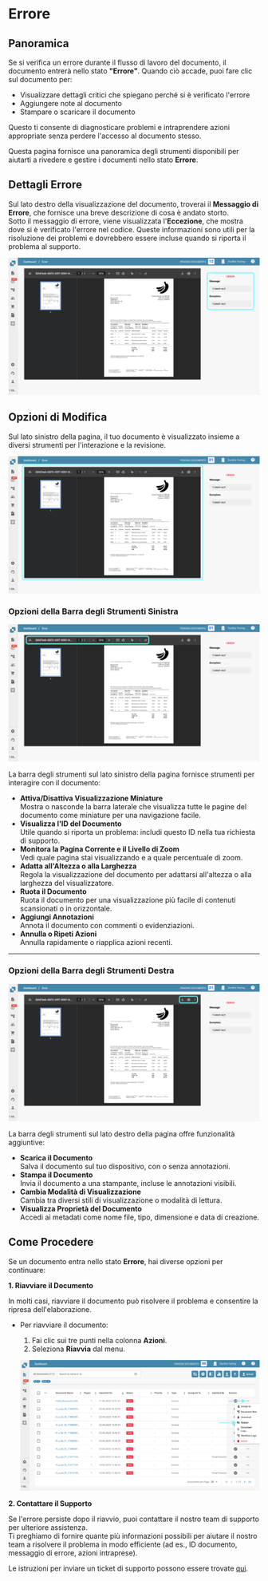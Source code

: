 # Errore

## Panoramica

Se si verifica un errore durante il flusso di lavoro del documento, il documento entrerà nello stato **"Errore"**. Quando ciò accade, puoi fare clic sul documento per:

* Visualizzare dettagli critici che spiegano perché si è verificato l'errore
* Aggiungere note al documento
* Stampare o scaricare il documento

Questo ti consente di diagnosticare problemi e intraprendere azioni appropriate senza perdere l'accesso al documento stesso.

Questa pagina fornisce una panoramica degli strumenti disponibili per aiutarti a rivedere e gestire i documenti nello stato **Errore**.

## Dettagli Errore

Sul lato destro della visualizzazione del documento, troverai il **Messaggio di Errore**, che fornisce una breve descrizione di cosa è andato storto.\
Sotto il messaggio di errore, viene visualizzata l'**Eccezione**, che mostra dove si è verificato l'errore nel codice. Queste informazioni sono utili per la risoluzione dei problemi e dovrebbero essere incluse quando si riporta il problema al supporto.

![](https://raw.githubusercontent.com/Fellow-Consulting-AG/docbits/refs/heads/main/readme/.gitbook/assets/error_2.png)

## Opzioni di Modifica

Sul lato sinistro della pagina, il tuo documento è visualizzato insieme a diversi strumenti per l'interazione e la revisione.

![](https://raw.githubusercontent.com/Fellow-Consulting-AG/docbits/refs/heads/main/readme/.gitbook/assets/error_3.png)

### **Opzioni della Barra degli Strumenti Sinistra**

![](https://raw.githubusercontent.com/Fellow-Consulting-AG/docbits/refs/heads/main/readme/.gitbook/assets/error_4.png)

La barra degli strumenti sul lato sinistro della pagina fornisce strumenti per interagire con il documento:

* **Attiva/Disattiva Visualizzazione Miniature**\
  Mostra o nasconde la barra laterale che visualizza tutte le pagine del documento come miniature per una navigazione facile.
* **Visualizza l'ID del Documento**\
  Utile quando si riporta un problema: includi questo ID nella tua richiesta di supporto.
* **Monitora la Pagina Corrente e il Livello di Zoom**\
  Vedi quale pagina stai visualizzando e a quale percentuale di zoom.
* **Adatta all'Altezza o alla Larghezza**\
  Regola la visualizzazione del documento per adattarsi all'altezza o alla larghezza del visualizzatore.
* **Ruota il Documento**\
  Ruota il documento per una visualizzazione più facile di contenuti scansionati o in orizzontale.
* **Aggiungi Annotazioni**\
  Annota il documento con commenti o evidenziazioni.
* **Annulla o Ripeti Azioni**\
  Annulla rapidamente o riapplica azioni recenti.

***

### **Opzioni della Barra degli Strumenti Destra**

![](https://raw.githubusercontent.com/Fellow-Consulting-AG/docbits/refs/heads/main/readme/.gitbook/assets/error_5.png)

La barra degli strumenti sul lato destro della pagina offre funzionalità aggiuntive:

* **Scarica il Documento**\
  Salva il documento sul tuo dispositivo, con o senza annotazioni.
* **Stampa il Documento**\
  Invia il documento a una stampante, incluse le annotazioni visibili.
* **Cambia Modalità di Visualizzazione**\
  Cambia tra diversi stili di visualizzazione o modalità di lettura.
* **Visualizza Proprietà del Documento**\
  Accedi ai metadati come nome file, tipo, dimensione e data di creazione.

## Come Procedere

Se un documento entra nello stato **Errore**, hai diverse opzioni per continuare:

**1. Riavviare il Documento**

In molti casi, riavviare il documento può risolvere il problema e consentire la ripresa dell'elaborazione.

*   Per riavviare il documento:

    1. Fai clic sui tre punti nella colonna **Azioni**.
    2. Seleziona **Riavvia** dal menu.

    ![](https://raw.githubusercontent.com/Fellow-Consulting-AG/docbits/refs/heads/main/readme/.gitbook/assets/error_1.png)

**2. Contattare il Supporto**

Se l'errore persiste dopo il riavvio, puoi contattare il nostro team di supporto per ulteriore assistenza.\
Ti preghiamo di fornire quante più informazioni possibili per aiutare il nostro team a risolvere il problema in modo efficiente (ad es., ID documento, messaggio di errore, azioni intraprese).

Le istruzioni per inviare un ticket di supporto possono essere trovate [qui](ressources-and-support/user-support.md).
